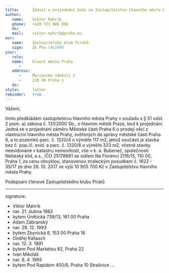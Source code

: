 ```yaml
---
title:      Žádost o projednání bodu na Zastupitelstvu hlavního města Parhy
author:
   name:    Viktor Mahrik
   phone:   +420 721 006 868
   ds:      
   mail:    viktor.mahrik@praha.eu
our:
   name:    Zastupitelský klub Pirátů
   sign:    Zk Pha \#11600
your:
   role:    
   name:    hlavní město Praha
      -     
   address:
      -     Mariánské náměstí 2
      -     110 00 Praha 1
   ds:      
style:      letter
reminder:   true
---
```


Vážení,

tímto předkládám zastupitelstvu hlavního města Prahy v souladu s § 51 odst. 2 písm. a) zákona č. 131/2000 Sb., o hlavním městě Praze, bod k projednání. Jedná se o projednání záměru Městské části Praha 6 o prodeji věcí z vlastnictví hlavního města Prahy, svěřených do správy městské části Praha 6, a to pozemků parc. č. 1320/4 o výměře 117 m2, jehož součástí je stavba bez č. pop./č. evid. a parc. č. 1320/6 o výměře 323 m2, včetně stavby neevidované v katastru nemovitostí, vše v k. ú. Bubeneč, společnosti Nebeský klid, a.s., IČO 25178661 se sídlem Na Florenci 2116/15, 110 00, Praha 1, za cenu obvyklou, stanovenou znaleckým posudkem č. 1622 - 35/17 ze dne 26. 10. 2017 ve výši 10 905 700 Kč v Zastupitelstvu hlavního města Prahy. 

Podepsáni členové Zastupitelského klubu Pirátů

---
signature: 
  - Viktor Mahrik
  - nar. 21. dubna 1982
  - bytem Únětická 739/13, 161 00 Praha
  - Adam Zábranský
  - nar. 28. 12. 1993
  - bytem Zbynická 6, 153 00 Praha 16
  - Ondřej Kallasch
  - nar. 12. 3. 1991
  - bytem Pod Markétou 82, Praha 22
  - Ivan Mikoláš
  - nar. 8. 4. 1965
  - bytem Pod Rapidem 450/6, Praha 10 Strašnice
...
